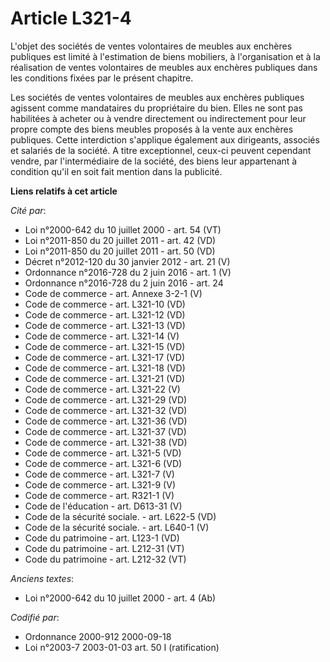 # Article L321-4

L'objet des sociétés de ventes volontaires de meubles aux enchères publiques est limité à l'estimation de biens mobiliers, à
l'organisation et à la réalisation de ventes volontaires de meubles aux enchères publiques dans les conditions fixées par le
présent chapitre.

Les sociétés de ventes volontaires de meubles aux enchères publiques agissent comme mandataires du propriétaire du bien.
Elles ne sont pas habilitées à acheter ou à vendre directement ou indirectement pour leur propre compte des biens meubles
proposés à la vente aux enchères publiques. Cette interdiction s'applique également aux dirigeants, associés et salariés de
la société. A titre exceptionnel, ceux-ci peuvent cependant vendre, par l'intermédiaire de la société, des biens leur
appartenant à condition qu'il en soit fait mention dans la publicité.

**Liens relatifs à cet article**

_Cité par_:

  - Loi n°2000-642 du 10 juillet 2000 - art. 54 (VT)
  - Loi n°2011-850 du 20 juillet 2011 - art. 42 (VD)
  - Loi n°2011-850 du 20 juillet 2011 - art. 50 (VD)
  - Décret n°2012-120 du 30 janvier 2012 - art. 21 (V)
  - Ordonnance n°2016-728 du 2 juin 2016 - art. 1 (V)
  - Ordonnance n°2016-728 du 2 juin 2016 - art. 24
  - Code de commerce - art. Annexe 3-2-1 (V)
  - Code de commerce - art. L321-10 (VD)
  - Code de commerce - art. L321-12 (VD)
  - Code de commerce - art. L321-13 (VD)
  - Code de commerce - art. L321-14 (V)
  - Code de commerce - art. L321-15 (VD)
  - Code de commerce - art. L321-17 (VD)
  - Code de commerce - art. L321-18 (VD)
  - Code de commerce - art. L321-21 (VD)
  - Code de commerce - art. L321-22 (V)
  - Code de commerce - art. L321-29 (VD)
  - Code de commerce - art. L321-32 (VD)
  - Code de commerce - art. L321-36 (VD)
  - Code de commerce - art. L321-37 (VD)
  - Code de commerce - art. L321-38 (VD)
  - Code de commerce - art. L321-5 (VD)
  - Code de commerce - art. L321-6 (VD)
  - Code de commerce - art. L321-7 (V)
  - Code de commerce - art. L321-9 (V)
  - Code de commerce - art. R321-1 (V)
  - Code de l'éducation - art. D613-31 (V)
  - Code de la sécurité sociale. - art. L622-5 (VD)
  - Code de la sécurité sociale. - art. L640-1 (V)
  - Code du patrimoine - art. L123-1 (VD)
  - Code du patrimoine - art. L212-31 (VT)
  - Code du patrimoine - art. L212-32 (VT)

_Anciens textes_:

  - Loi n°2000-642 du 10 juillet 2000 - art. 4 (Ab)

_Codifié par_:

  - Ordonnance 2000-912 2000-09-18
  - Loi n°2003-7 2003-01-03 art. 50 I (ratification)
